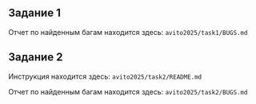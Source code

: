 ## Задание 1
Отчет по найденным багам находится здесь:
`avito2025/task1/BUGS.md`
## Задание 2
Инструкция находится здесь:
`avito2025/task2/README.md`

Отчет по найденным багам находится здесь:
`avito2025/task2/BUGS.md`